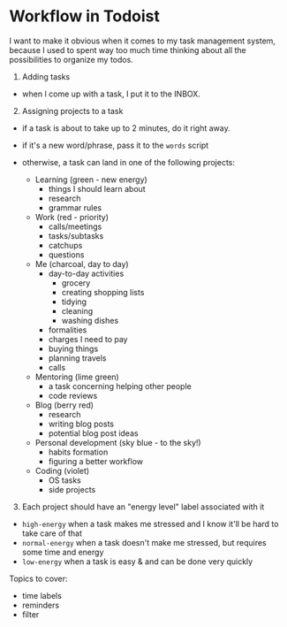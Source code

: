 # Workflow in Todoist

I want to make it obvious when it comes to my task management system, because I used to spent way too much time thinking about all the possibilities to organize my todos.

1. Adding tasks

- when I come up with a task, I put it to the INBOX.

2. Assigning projects to a task

- if a task is about to take up to 2 minutes, do it right away.
- if it's a new word/phrase, pass it to the `words` script

- otherwise, a task can land in one of the following projects:

  - Learning (green - new energy)
    - things I should learn about
    - research
    - grammar rules
  - Work (red - priority)
    - calls/meetings
    - tasks/subtasks
    - catchups
    - questions
  - Me (charcoal, day to day)
    - day-to-day activities
      - grocery
      - creating shopping lists
      - tidying
      - cleaning
      - washing dishes
    - formalities
    - charges I need to pay
    - buying things
    - planning travels
    - calls
  - Mentoring (lime green)
    - a task concerning helping other people
    - code reviews
  - Blog (berry red)
    - research
    - writing blog posts
    - potential blog post ideas
  - Personal development (sky blue - to the sky!)
    - habits formation
    - figuring a better workflow
  - Coding (violet)
    - OS tasks
    - side projects

3. Each project should have an "energy level" label associated with it
- `high-energy` when a task makes me stressed and I know it'll be hard to take care of that
- `normal-energy` when a task doesn't make me stressed, but requires some time and energy
- `low-energy` when a task is easy & and can be done very quickly

Topics to cover:
- time labels
- reminders
- filter
